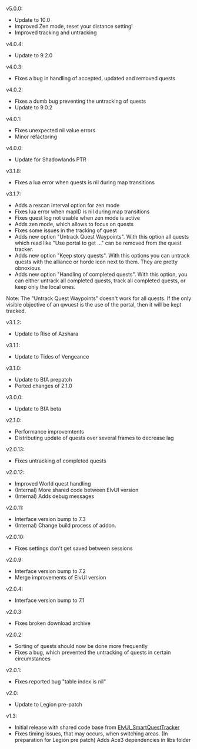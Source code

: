 v5.0.0:

- Update to 10.0
- Improved Zen mode, reset your distance setting!
- Improved tracking and untracking

v4.0.4:

- Update to 9.2.0

v4.0.3:

- Fixes a bug in handling of accepted, updated and removed quests

v4.0.2:

- Fixes a dumb bug preventing the untracking of quests
- Update to 9.0.2

v4.0.1:

- Fixes unexpected nil value errors
- Minor refactoring

v4.0.0:

- Update for Shadowlands PTR

v3.1.8:

- Fixes a lua error when quests is nil during map transitions

v3.1.7:

- Adds a rescan interval option for zen mode
- Fixes lua error when mapID is nil during map transitions
- Fixes quest log not usable when zen mode is active
- Adds zen mode, which allows to focus on quests
- Fixes some issues in the tracking of quest
- Adds new option "Untrack Quest Waypoints". With this option all quests which read like "Use portal to get ..." can be removed from the quest tracker.
- Adds new option "Keep story quests". With this options you can untrack quests with the alliance or horde icon next to them. They are pretty obnoxious.
- Adds new option "Handling of completed quests". With this option, you can either untrack all completed quests, track all completed quests, or keep only the local ones.

Note: The "Untrack Quest Waypoints" doesn't work for all quests. If the only visible objective of an qwuest is the use of the portal, then it will be kept tracked.

v3.1.2:

- Update to Rise of Azshara

v3.1.1:

- Update to Tides of Vengeance

v3.1.0:

- Update to BfA prepatch
- Ported changes of 2.1.0

v3.0.0:

- Update to BfA beta

v2.1.0:

- Performance improvemtents
- Distributing update of quests over several frames to decrease lag

v2.0.13:

- Fixes untracking of completed quests

v2.0.12:

- Improved World quest handling
- (Internal) More shared code between ElvUI version
- (Internal) Adds debug messages

v2.0.11:

- Interface version bump to 7.3
- (Internal) Change build process of addon.

v2.0.10:

- Fixes settings don't get saved between sessions

v2.0.9:

- Interface version bump to 7.2
- Merge improvements of ElvUI version

v2.0.4:

- Interface version bump to 7.1

v2.0.3:

- Fixes broken download archive

v2.0.2:

- Sorting of quests should now be done more frequently
- Fixes a bug, which prevented the untracking of quests in certain circumstances

v2.0.1:

- Fixes reported bug "table index is nil"

v2.0:

- Update to Legion pre-patch

v1.3:

- Initial release with shared code base from [ElvUI_SmartQuestTracker](http://wow.curseforge.com/addons/elvui_smartquesttracker)
- Fixes timing issues, that may occurs, when switching areas. (In preparation for Legion pre patch)
  Adds Ace3 dependencies in libs folder
